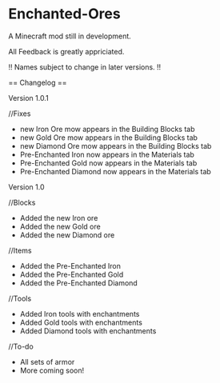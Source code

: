 # Enchanted-Ores
A Minecraft mod still in development. 

All Feedback is greatly appriciated. 

!! Names subject to change in later versions. !!

== Changelog ==

Version 1.0.1

//Fixes
- new Iron Ore mow appears in the Building Blocks tab
- new Gold Ore mow appears in the Building Blocks tab
- new Diamond Ore mow appears in the Building Blocks tab
- Pre-Enchanted Iron now appears in the Materials tab
- Pre-Enchanted Gold now appears in the Materials tab
- Pre-Enchanted Diamond now appears in the Materials tab

Version 1.0

//Blocks
- Added the new Iron ore
- Added the new Gold ore
- Added the new Diamond ore

//Items
- Added the Pre-Enchanted Iron
- Added the Pre-Enchanted Gold
- Added the Pre-Enchanted Diamond

//Tools
- Added Iron tools with enchantments
- Added Gold tools with enchantments
- Added Diamond tools with enchantments

//To-do
- All sets of armor
- More coming soon!
